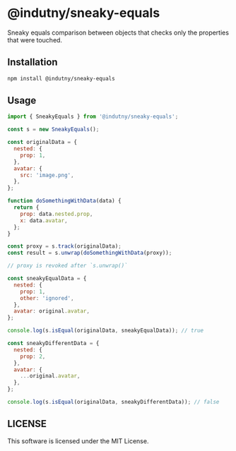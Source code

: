 # @indutny/sneaky-equals

Sneaky equals comparison between objects that checks only the properties that
were touched.

## Installation

```sh
npm install @indutny/sneaky-equals
```

## Usage

```js
import { SneakyEquals } from '@indutny/sneaky-equals';

const s = new SneakyEquals();

const originalData = {
  nested: {
    prop: 1,
  },
  avatar: {
    src: 'image.png',
  },
};

function doSomethingWithData(data) {
  return {
    prop: data.nested.prop,
    x: data.avatar,
  };
}

const proxy = s.track(originalData);
const result = s.unwrap(doSomethingWithData(proxy));

// proxy is revoked after `s.unwrap()`

const sneakyEqualData = {
  nested: {
    prop: 1,
    other: 'ignored',
  },
  avatar: original.avatar,
};

console.log(s.isEqual(originalData, sneakyEqualData)); // true

const sneakyDifferentData = {
  nested: {
    prop: 2,
  },
  avatar: {
    ...original.avatar,
  },
};

console.log(s.isEqual(originalData, sneakyDifferentData)); // false
```

## LICENSE

This software is licensed under the MIT License.
